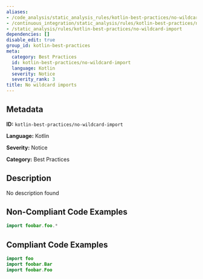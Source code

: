 ```yaml
---
aliases:
- /code_analysis/static_analysis_rules/kotlin-best-practices/no-wildcard-import
- /continuous_integration/static_analysis/rules/kotlin-best-practices/no-wildcard-import
- /static_analysis/rules/kotlin-best-practices/no-wildcard-import
dependencies: []
disable_edit: true
group_id: kotlin-best-practices
meta:
  category: Best Practices
  id: kotlin-best-practices/no-wildcard-import
  language: Kotlin
  severity: Notice
  severity_rank: 3
title: No wildcard imports
---
```

<!--  SOURCED FROM https://github.com/DataDog/datadog-static-analyzer-rule-docs -->


## Metadata
**ID:** `kotlin-best-practices/no-wildcard-import`

**Language:** Kotlin

**Severity:** Notice

**Category:** Best Practices

## Description
No description found

## Non-Compliant Code Examples
```kotlin
import foobar.foo.*
```

## Compliant Code Examples
```kotlin
import foo
import foobar.Bar
import foobar.Foo
```
